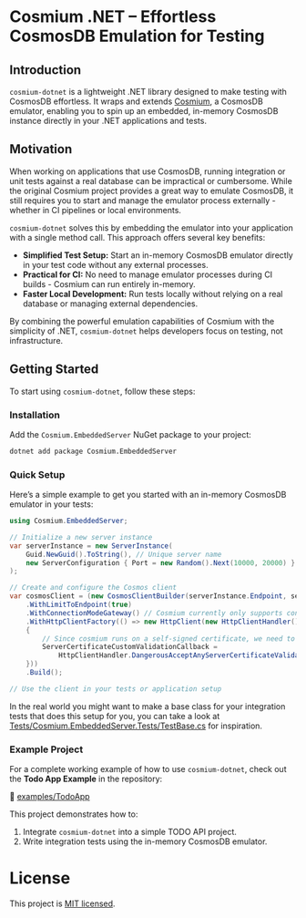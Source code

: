 # Cosmium .NET – Effortless CosmosDB Emulation for Testing

## Introduction

`cosmium-dotnet` is a lightweight .NET library designed to make testing with CosmosDB effortless. It wraps and extends [Cosmium](https://github.com/pikami/cosmium), a CosmosDB emulator, enabling you to spin up an embedded, in-memory CosmosDB instance directly in your .NET applications and tests.

## Motivation

When working on applications that use CosmosDB, running integration or unit tests against a real database can be impractical or cumbersome. While the original Cosmium project provides a great way to emulate CosmosDB, it still requires you to start and manage the emulator process externally - whether in CI pipelines or local environments.

`cosmium-dotnet` solves this by embedding the emulator into your application with a single method call. This approach offers several key benefits:

- **Simplified Test Setup:** Start an in-memory CosmosDB emulator directly in your test code without any external processes.
- **Practical for CI:** No need to manage emulator processes during CI builds - Cosmium can run entirely in-memory.
- **Faster Local Development:** Run tests locally without relying on a real database or managing external dependencies.

By combining the powerful emulation capabilities of Cosmium with the simplicity of .NET, `cosmium-dotnet` helps developers focus on testing, not infrastructure.

## Getting Started

To start using `cosmium-dotnet`, follow these steps:

### Installation

Add the `Cosmium.EmbeddedServer` NuGet package to your project:

```bash
dotnet add package Cosmium.EmbeddedServer
```

### Quick Setup

Here’s a simple example to get you started with an in-memory CosmosDB emulator in your tests:

```csharp
using Cosmium.EmbeddedServer;

// Initialize a new server instance
var serverInstance = new ServerInstance(
    Guid.NewGuid().ToString(), // Unique server name
    new ServerConfiguration { Port = new Random().Next(10000, 20000) } // Dynamic port selection
);

// Create and configure the Cosmos client
var cosmosClient = (new CosmosClientBuilder(serverInstance.Endpoint, serverInstance.AccountKey))
    .WithLimitToEndpoint(true)
    .WithConnectionModeGateway() // Cosmium currently only supports connection mode 'Gateway'
    .WithHttpClientFactory(() => new HttpClient(new HttpClientHandler()
    {
        // Since cosmium runs on a self-signed certificate, we need to bypass certificate validation
        ServerCertificateCustomValidationCallback =
            HttpClientHandler.DangerousAcceptAnyServerCertificateValidator,
    }))
    .Build();

// Use the client in your tests or application setup
```

In the real world you might want to make a base class for your integration tests that does this setup for you, you can take a look at [Tests/Cosmium.EmbeddedServer.Tests/TestBase.cs](Tests/Cosmium.EmbeddedServer.Tests/TestBase.cs) for inspiration.

### Example Project

For a complete working example of how to use `cosmium-dotnet`, check out the **Todo App Example** in the repository:

📂 [examples/TodoApp](examples/todo-app-api-tests)

This project demonstrates how to:

1. Integrate `cosmium-dotnet` into a simple TODO API project.
2. Write integration tests using the in-memory CosmosDB emulator.

# License

This project is [MIT licensed](./LICENSE).
